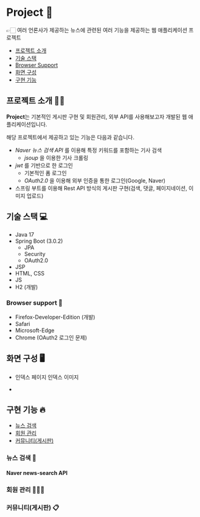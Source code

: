 # Project 📰

👉🏻 여러 언론사가 제공하는 뉴스에 관련된 여러 기능을 제공하는 웹 애플리케이션 프로젝트

- [프로젝트 소개](#프로젝트-소개-)
- [기술 스택](#기술-스택-)
- [Browser Support](#browser-support-)
- [화면 구성](#화면-구성)
- [구현 기능](#구현-기능-)

## 프로젝트 소개 👐🏻

**Project**는 기본적인 게시판 구현 및 회원관리, 외부 API를 사용해보고자 개발된 웹 애플리케이션입니다.

해당 프로젝트에서 제공하고 있는 기능은 다음과 같습니다.

- *Naver 뉴스 검색 API* 를 이용해 특정 키워드를 포함하는 기사 검색
  - *jsoup* 을 이용한 기사 크롤링
- *jwt* 를 기반으로 한 로그인
  - 기본적인 폼 로그인 
  - *OAuth2.0* 을 이용해 외부 인증을 통한 로그인(Google, Naver)
- 스프링 부트를 이용해 Rest API 방식의 게시판 구현(검색, 댓글, 페이지네이션, 이미지 업로드) 

## 기술 스택 💻
- Java 17 
- Spring Boot (3.0.2)
    - JPA
    - Security 
    - OAuth2.0
- JSP
- HTML, CSS
- JS
- H2 (개발)

### Browser support 👀

- Firefox-Developer-Edition (개발)
- Safari
- Microsoft-Edge
- Chrome (OAuth2 로그인 문제)

## 화면 구성 🖥️

- 인덱스 페이지
인덱스 이미지

- 


## 구현 기능 🔥

- [뉴스 검색](#뉴스-검색-)
- [회원 관리](#회원-관리-)
- [커뮤니티(게시판)](#커뮤니티게시판)

### 뉴스 검색 🔎

#### Naver news-search API

### 회원 관리 👩🏻‍💼

### 커뮤니티(게시판) 📋
